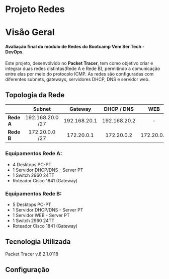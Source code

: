 # Projeto Redes 





# Visão Geral
#### Avaliação final do módulo de Redes do Bootcamp Vem Ser Tech - DevOps.
Este projeto, desenvolvido no **Packet Tracer**, tem como objetivo criar e integrar duas redes distintas(Rede A e Rede B), permitindo a comunicação entre elas por meio do protocolo ICMP. As redes são configuradas com diferentes subnets, gateways, servidores DHCP, DNS e servidor web. 


## Topologia da Rede
|   | Subnet | Gateway | DHCP / DNS  | WEB |
|:---|:---:|:---:|:---:|:---:|
|  **Rede A** |  192.168.20.0 /27 |  192.168.20.1 | 192.168.20.2  | - |
|  **Rede B** | 172.20.0.0 /27  | 172.20.0.1  | 172.20.0.2  | 172.20.0.3  |


### Equipamentos Rede A:

* 4 Desktops PC-PT
* 1 Servidor DHCP/DNS - Server PT
* 1 Switch 2960 24TT
* Roteador Cisco 1841 (Gateway)

### Equipamentos Rede B:

* 5 Desktops PC-PT
* 1 Servidor DHCP/DNS - Server PT
* 1 Servidor WEB - Server PT
* 1 Switch 2960 24TT
* Roteador Cisco 1841 (Gateway)
 

## Tecnologia Utilizada
Packet Tracer v.8.2.1.0118


## Configuração


